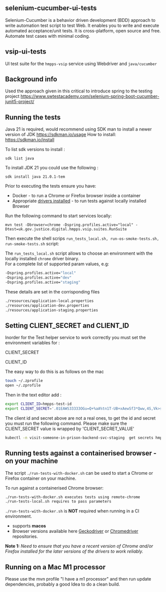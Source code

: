 ## selenium-cucumber-ui-tests

Selenium-Cucumber is a behavior driven development (BDD) approach to write automation test script to test Web. It
enables you to write and execute automated acceptance/unit tests. It is cross-platform, open source and free. Automate
test cases with minimal coding.

## vsip-ui-tests

UI test suite for the `hmpps-vsip` service using Webdriver and `java/cucumber`

## Background info

Used the approach given in this critical to introduce spring to the testing project
https://www.swtestacademy.com/selenium-spring-boot-cucumber-junit5-project/

## Running the tests

Java 21 is required, would recommend using SDK man to install a newer version of JDK https://sdkman.io/usage
How to install: https://sdkman.io/install

To list sdk versions to install :

`sdk list java`

To install JDK 21 you could use the following :

`sdk install java 21.0.1-tem`

Prior to executing the tests ensure you have:

- Docker - to run a Chrome or Firefox browser inside a container
- Appropriate [drivers installed](#install-driver-binary) - to run tests against locally installed Browser

Run the following command to start services locally:

`mvn test -Dbrowser=chrome -Dspring.profiles.active="local" -Dtest=uk.gov.justice.digital.hmpps.vsip.suites.RunSuite`

Then execute the shell scrips `run_tests_local.sh, run-os-smoke-tests.sh, run-smoke-tests.sh` script:

The `run_tests_local.sh` script allows to choose an environment with the locally installed `chrome` driver binary.  
For a complete list of supported param values, e.g:

```bash
-Dspring.profiles.active="local"
-Dspring.profiles.active="dev"
-Dspring.profiles.active="staging"
```

These details are set in the corrisponding files

```bash
./resources/application-local.properties
./resources/application-dev.properties
./resources/application-staging.properties
```

## Setting CLIENT_SECRET and CLIENT_ID

Inorder for the Test helper service to work correctly you must set the environment variables for :

CLIENT_SECRET

CLIENT_ID

The easy way to do this is as follows on the mac

```bash
touch ~/.zprofile
open ~/.zprofile
```

Then in the text editor add :

```bash
export CLIENT_ID=hmpps-test-id
export CLIENT_SECRET='.01EAWS33333OGu=Q+%aA%tn1T-UB+xAewSf3*Qww,4S,Vk>s3372j)AaTtO2'
```

The client id and secret above are not a real ones, to get the id and secret you must run the following command.
Please make sure the CLIENT_SECRET value is wrapped by 'CLIENT_SECRET_VALUE'

```bash
kubectl -n visit-someone-in-prison-backend-svc-staging  get secrets hmpps-prison-visits-testing-helper-api -o json | jq '.data | map_values(@base64d)'
```

## Running tests against a containerised browser - on your machine

The script `./run-tests-with-docker.sh` can be used to start a Chrome or Firefox container on your machine.

To run against a containerised Chrome browser:

```bash
./run-tests-with-docker.sh executes tests using remote-chrome 
./run-tests-local.sh requires to pass parameters
```

`./run-tests-with-docker.sh` is **NOT** required when running in a CI environment.

- *<operating-system>* supports **macos**
- *<driver-version>* Browser versions available here [Geckodriver](https://github.com/mozilla/geckodriver/tags)
  or [Chromedriver](http://chromedriver.storage.googleapis.com/) repositories.

**Note 1:** *Need to ensure that you have a recent version of Chrome and/or Firefox installed for the later versions of
the drivers to work reliably.*

## Running on a Mac M1 processor

Please use the mvn profile "I have a m1 processor" and then run update dependencies, probably a good Idea to do a clean
build. 

